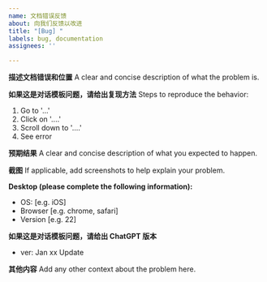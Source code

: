 ```yaml
---
name: 文档错误反馈
about: 向我们反馈以改进
title: "[Bug] "
labels: bug, documentation
assignees: ''

---
```


**描述文档错误和位置**
A clear and concise description of what the problem is.

**如果这是对话模板问题，请给出复现方法**
Steps to reproduce the behavior:
1. Go to '...'
2. Click on '....'
3. Scroll down to '....'
4. See error

**预期结果**
A clear and concise description of what you expected to happen.

**截图**
If applicable, add screenshots to help explain your problem.

**Desktop (please complete the following information):**
 - OS: [e.g. iOS]
 - Browser [e.g. chrome, safari]
 - Version [e.g. 22]

**如果这是对话模板问题，请给出 ChatGPT 版本**
 - ver: Jan xx Update

**其他内容**
Add any other context about the problem here.
